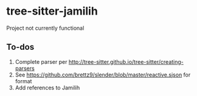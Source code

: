 # tree-sitter-jamilih

Project not currently functional

## To-dos

1. Complete parser per <http://tree-sitter.github.io/tree-sitter/creating-parsers>
  1. See <https://github.com/brettz9/slender/blob/master/reactive.sjson> for format
  1. Add references to Jamilih
